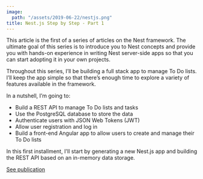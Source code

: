 ```yaml
---
image:
  path: "/assets/2019-06-22/nestjs.png"
title: Nest.js Step by Step - Part 1
---
```


This article is the first of a series of articles on the Nest framework. The ultimate goal of this series is to introduce you to Nest concepts and provide you with hands-on experience in writing Nest server-side apps so that you can start adopting it in your own projects.

Throughout this series, I’ll be building a full stack app to manage To Do lists. I’ll keep the app simple so that there’s enough time to explore a variety of features available in the framework.

In a nutshell, I’m going to:

- Build a REST API to manage To Do lists and tasks
- Use the PostgreSQL database to store the data
- Authenticate users with JSON Web Tokens (JWT)
- Allow user registration and log in
- Build a front-end Angular app to allow users to create and manage their To Do lists

In this first installment, I'll start by generating a new Nest.js app and building the REST API based on an in-memory data storage.

[See publication](https://www.codemag.com/Article/1907081/Nest.js-Step-by-Step)
